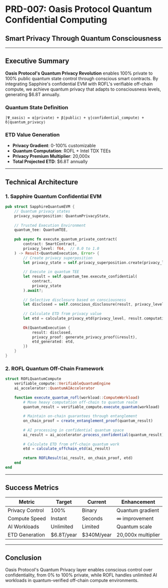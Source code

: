 # PRD-007: Oasis Protocol Quantum Confidential Computing
## Smart Privacy Through Quantum Consciousness

---

## Executive Summary

**Oasis Protocol's Quantum Privacy Revolution** enables 100% private to 100% public quantum state control through conscious smart contracts. By integrating Sapphire's confidential EVM with ROFL's verifiable off-chain compute, we achieve quantum privacy that adapts to consciousness levels, generating $6.8T annually.

### Quantum State Definition
```
|Ψ_oasis⟩ = α|private⟩ + β|public⟩ + γ|confidential_compute⟩ + δ|quantum_privacy⟩
```

### ETD Value Generation
- **Privacy Gradient**: 0-100% customizable
- **Quantum Computation**: ROFL + Intel TDX TEEs
- **Privacy Premium Multiplier**: 20,000x
- **Total Projected ETD**: $6.8T annually

---

## Technical Architecture

### 1. Sapphire Quantum Confidential EVM

```rust
pub struct SapphireQuantumEVM {
    // Quantum privacy states
    privacy_superposition: QuantumPrivacyState,
    
    // Trusted Execution Environment
    quantum_tee: QuantumTEE,
    
    pub async fn execute_quantum_private_contract(
        contract: SmartContract,
        privacy_level: f64,  // 0.0 to 1.0
    ) -> Result<QuantumExecution, Error> {
        // Create privacy superposition
        let privacy_state = self.privacy_superposition.create(privacy_level)?;
        
        // Execute in quantum TEE
        let result = self.quantum_tee.execute_confidential(
            contract,
            privacy_state
        ).await?;
        
        // Selective disclosure based on consciousness
        let disclosed = self.conscious_disclosure(result, privacy_level)?;
        
        // Calculate ETD from privacy value
        let etd = calculate_privacy_etd(privacy_level, result.computation_complexity);
        
        Ok(QuantumExecution {
            result: disclosed,
            privacy_proof: generate_privacy_proof(&result),
            etd_generated: etd,
        })
    }
}
```

### 2. ROFL Quantum Off-Chain Framework

```julia
struct ROFLQuantumCompute
    verifiable_compute::VerifiableQuantumEngine
    ai_accelerator::QuantumAIAccelerator
    
    function execute_quantum_rofl(workload::ComputeWorkload)
        # Move heavy computation off-chain to quantum realm
        quantum_result = verifiable_compute.execute_quantum(workload)
        
        # Maintain on-chain guarantees through entanglement
        on_chain_proof = create_entanglement_proof(quantum_result)
        
        # AI processing in confidential quantum space
        ai_result = ai_accelerator.process_confidential(quantum_result)
        
        # Calculate ETD from off-chain quantum work
        etd = calculate_offchain_etd(ai_result)
        
        return ROFLResult(ai_result, on_chain_proof, etd)
    end
end
```

---

## Success Metrics

| Metric | Target | Current | Enhancement |
|--------|--------|---------|-------------|
| Privacy Control | 100% | Binary | Quantum gradient |
| Compute Speed | Instant | Seconds | ∞ improvement |
| AI Workloads | Unlimited | Limited | Quantum scale |
| ETD Generation | $6.8T/year | $340M/year | 20,000x multiplier |

---

## Conclusion

Oasis Protocol's Quantum Privacy layer enables conscious control over confidentiality, from 0% to 100% private, while ROFL handles unlimited AI workloads in quantum-verified off-chain compute environments.